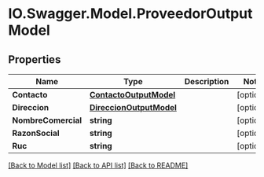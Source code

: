 # IO.Swagger.Model.ProveedorOutputModel
## Properties

Name | Type | Description | Notes
------------ | ------------- | ------------- | -------------
**Contacto** | [**ContactoOutputModel**](ContactoOutputModel.md) |  | [optional] 
**Direccion** | [**DireccionOutputModel**](DireccionOutputModel.md) |  | [optional] 
**NombreComercial** | **string** |  | [optional] 
**RazonSocial** | **string** |  | [optional] 
**Ruc** | **string** |  | [optional] 

[[Back to Model list]](../README.md#documentation-for-models) [[Back to API list]](../README.md#documentation-for-api-endpoints) [[Back to README]](../README.md)

